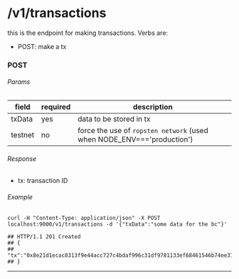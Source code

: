 # /v1/transactions

this is the endpoint for making transactions. Verbs are:
- POST: make a tx

### POST

###### Params

field  | required | description
-------|----------|-----------------
txData | yes      | data to be stored in tx
testnet| no       | force the use of `ropsten network` (used when NODE_ENV==='production')

###### Response

- tx: transaction ID

###### Example

```shell
curl -H "Content-Type: application/json" -X POST localhost:9000/v1/transactions -d '{"txData":"some data for the bc"}'

## HTTP/1.1 201 Created
## {
##   "tx":"0x8e21d1ecac8313f9e44acc727c4bdaf996c31df9781133ef68461546b74ee372"
## }
```
---
